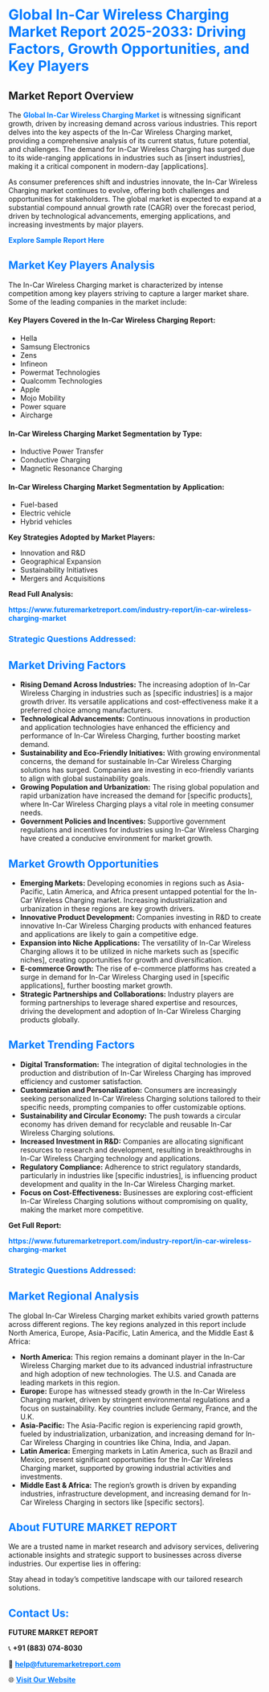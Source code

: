 <h1 style="color: #007BFF;">Global In-Car Wireless Charging Market Report 2025-2033: Driving Factors, Growth Opportunities, and Key Players</h1>

<section id="overview">
<h2>Market Report Overview</h2>
<p>The <a href="https://www.futuremarketreport.com/industry-report/in-car-wireless-charging-market" style="color: #007BFF; text-decoration: none;"><strong>Global In-Car Wireless Charging Market</strong></a> is witnessing significant growth, driven by increasing demand across various industries. This report delves into the key aspects of the In-Car Wireless Charging market, providing a comprehensive analysis of its current status, future potential, and challenges. The demand for In-Car Wireless Charging has surged due to its wide-ranging applications in industries such as [insert industries], making it a critical component in modern-day [applications].</p>
<p>As consumer preferences shift and industries innovate, the In-Car Wireless Charging market continues to evolve, offering both challenges and opportunities for stakeholders. The global market is expected to expand at a substantial compound annual growth rate (CAGR) over the forecast period, driven by technological advancements, emerging applications, and increasing investments by major players.</p>
</section>

<section id="overview">
<p><a href="https://www.futuremarketreport.com/request-sample/reportId=43001" style="color: #007BFF; text-decoration: none;"><strong>Explore Sample Report Here</strong></a></p>
</section>

<section id="key-players">
<h2 style="color: #007BFF;">Market Key Players Analysis</h2>
<p>The In-Car Wireless Charging market is characterized by intense competition among key players striving to capture a larger market share. Some of the leading companies in the market include:</p>
<h4>Key Players Covered in the In-Car Wireless Charging Report:</h4>
<ul><li>Hella</li><li>Samsung Electronics</li><li>Zens</li><li>Infineon</li><li>Powermat Technologies</li><li>Qualcomm Technologies</li><li>Apple</li><li>Mojo Mobility</li><li>Power square</li><li>Aircharge</li></ul>
<h4>In-Car Wireless Charging Market Segmentation by Type:</h4>
<ul><li>Inductive Power Transfer</li><li>Conductive Charging</li><li>Magnetic Resonance Charging</li></ul>

<h4>In-Car Wireless Charging Market Segmentation by Application:</h4>
<ul><li>Fuel-based</li><li>Electric vehicle</li><li>Hybrid vehicles</li></ul>
<p><strong>Key Strategies Adopted by Market Players:</strong></p>
<ul>
<li>Innovation and R&D</li>
<li>Geographical Expansion</li>
<li>Sustainability Initiatives</li>
<li>Mergers and Acquisitions</li>
</ul>
</section>

<section>
<p><strong>Read Full Analysis: </strong></p><a href="https://www.futuremarketreport.com/industry-report/in-car-wireless-charging-market" style="color: #007BFF; text-decoration: none;"><strong>https://www.futuremarketreport.com/industry-report/in-car-wireless-charging-market</strong></a>
<h3 style="color: #007BFF;">Strategic Questions Addressed:</h3>
</section>

<section id="driving-factors">
<h2 style="color: #007BFF;">Market Driving Factors</h2>
<ul>
<li><strong>Rising Demand Across Industries:</strong> The increasing adoption of In-Car Wireless Charging in industries such as [specific industries] is a major growth driver. Its versatile applications and cost-effectiveness make it a preferred choice among manufacturers.</li>
<li><strong>Technological Advancements:</strong> Continuous innovations in production and application technologies have enhanced the efficiency and performance of In-Car Wireless Charging, further boosting market demand.</li>
<li><strong>Sustainability and Eco-Friendly Initiatives:</strong> With growing environmental concerns, the demand for sustainable In-Car Wireless Charging solutions has surged. Companies are investing in eco-friendly variants to align with global sustainability goals.</li>
<li><strong>Growing Population and Urbanization:</strong> The rising global population and rapid urbanization have increased the demand for [specific products], where In-Car Wireless Charging plays a vital role in meeting consumer needs.</li>
<li><strong>Government Policies and Incentives:</strong> Supportive government regulations and incentives for industries using In-Car Wireless Charging have created a conducive environment for market growth.</li>
</ul>
</section>

<section id="growth-opportunities">
<h2 style="color: #007BFF;">Market Growth Opportunities</h2>
<ul>
<li><strong>Emerging Markets:</strong> Developing economies in regions such as Asia-Pacific, Latin America, and Africa present untapped potential for the In-Car Wireless Charging market. Increasing industrialization and urbanization in these regions are key growth drivers.</li>
<li><strong>Innovative Product Development:</strong> Companies investing in R&D to create innovative In-Car Wireless Charging products with enhanced features and applications are likely to gain a competitive edge.</li>
<li><strong>Expansion into Niche Applications:</strong> The versatility of In-Car Wireless Charging allows it to be utilized in niche markets such as [specific niches], creating opportunities for growth and diversification.</li>
<li><strong>E-commerce Growth:</strong> The rise of e-commerce platforms has created a surge in demand for In-Car Wireless Charging used in [specific applications], further boosting market growth.</li>
<li><strong>Strategic Partnerships and Collaborations:</strong> Industry players are forming partnerships to leverage shared expertise and resources, driving the development and adoption of In-Car Wireless Charging products globally.</li>
</ul>
</section>

<section id="trending-factors">
<h2 style="color: #007BFF;">Market Trending Factors</h2>
<ul>
<li><strong>Digital Transformation:</strong> The integration of digital technologies in the production and distribution of In-Car Wireless Charging has improved efficiency and customer satisfaction.</li>
<li><strong>Customization and Personalization:</strong> Consumers are increasingly seeking personalized In-Car Wireless Charging solutions tailored to their specific needs, prompting companies to offer customizable options.</li>
<li><strong>Sustainability and Circular Economy:</strong> The push towards a circular economy has driven demand for recyclable and reusable In-Car Wireless Charging solutions.</li>
<li><strong>Increased Investment in R&D:</strong> Companies are allocating significant resources to research and development, resulting in breakthroughs in In-Car Wireless Charging technology and applications.</li>
<li><strong>Regulatory Compliance:</strong> Adherence to strict regulatory standards, particularly in industries like [specific industries], is influencing product development and quality in the In-Car Wireless Charging market.</li>
<li><strong>Focus on Cost-Effectiveness:</strong> Businesses are exploring cost-efficient In-Car Wireless Charging solutions without compromising on quality, making the market more competitive.</li>
</ul>
</section>

<section>
<p><strong>Get Full Report: </strong></p><a href="https://www.futuremarketreport.com/industry-report/in-car-wireless-charging-market" style="color: #007BFF; text-decoration: none;"><strong>https://www.futuremarketreport.com/industry-report/in-car-wireless-charging-market</strong></a>
<h3 style="color: #007BFF;">Strategic Questions Addressed:</h3>
</section>


<section id="regional-analysis">
<h2 style="color: #007BFF;">Market Regional Analysis</h2>
<p>The global In-Car Wireless Charging market exhibits varied growth patterns across different regions. The key regions analyzed in this report include North America, Europe, Asia-Pacific, Latin America, and the Middle East & Africa:</p>
<ul>
<li><strong>North America:</strong> This region remains a dominant player in the In-Car Wireless Charging market due to its advanced industrial infrastructure and high adoption of new technologies. The U.S. and Canada are leading markets in this region.</li>
<li><strong>Europe:</strong> Europe has witnessed steady growth in the In-Car Wireless Charging market, driven by stringent environmental regulations and a focus on sustainability. Key countries include Germany, France, and the U.K.</li>
<li><strong>Asia-Pacific:</strong> The Asia-Pacific region is experiencing rapid growth, fueled by industrialization, urbanization, and increasing demand for In-Car Wireless Charging in countries like China, India, and Japan.</li>
<li><strong>Latin America:</strong> Emerging markets in Latin America, such as Brazil and Mexico, present significant opportunities for the In-Car Wireless Charging market, supported by growing industrial activities and investments.</li>
<li><strong>Middle East & Africa:</strong> The region’s growth is driven by expanding industries, infrastructure development, and increasing demand for In-Car Wireless Charging in sectors like [specific sectors].</li>
</ul>
</section>

<footer>
<h2 style="color: #007BFF;">About FUTURE MARKET REPORT</h2>
<p>We are a trusted name in market research and advisory services, delivering actionable insights and strategic support to businesses across diverse industries. Our expertise lies in offering:</p>

<p>Stay ahead in today’s competitive landscape with our tailored research solutions.</p>

<h2 style="color: #007BFF;">Contact Us:</h2>
<p><strong>FUTURE MARKET REPORT</strong></p>
<p>📞 <strong>+91 (883) 074-8030</strong></p>
<p>📧 <strong><a href="mailto:help@futuremarketreport.com" style="color: #007BFF;">help@futuremarketreport.com</a></strong></p>
<p>🌐 <strong><a href="https://www.futuremarketreport.com/" style="color: #007BFF;">Visit Our Website</a></strong></p>
</footer>